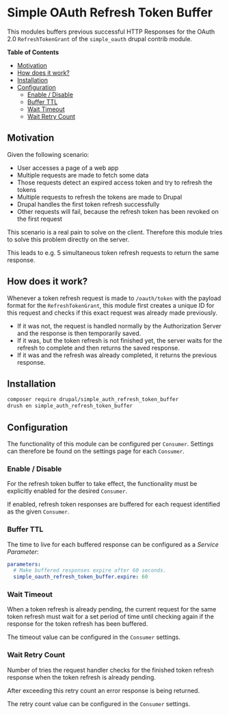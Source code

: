 # Simple OAuth Refresh Token Buffer

This modules buffers previous successful HTTP Responses for the OAuth 2.0 `RefreshTokenGrant` of the `simple_oauth` drupal contrib module.

**Table of Contents**

- [Motivation](#motivation)
- [How does it work?](#how-does-it-work)
- [Installation](#installation)
- [Configuration](#configuration)
  - [Enable / Disable](#enable--disable)
  - [Buffer TTL](#buffer-ttl)
  - [Wait Timeout](#wait-timeout)
  - [Wait Retry Count](#wait-retry-count)

## Motivation

Given the following scenario:

- User accesses a page of a web app
- Multiple requests are made to fetch some data
- Those requests detect an expired access token and try to refresh the tokens
- Multiple requests to refresh the tokens are made to Drupal
- Drupal handles the first token refresh successfully
- Other requests will fail, because the refresh token has been revoked on the first request

This scenario is a real pain to solve on the client.
Therefore this module tries to solve this problem directly on the server.

This leads to e.g. 5 simultaneous token refresh requests to return the same response.

## How does it work?

Whenever a token refresh request is made to `/oauth/token` with the payload format for the `RefreshTokenGrant`, this module first creates a unique ID for this request and checks if this exact request was already made previously.

- If it was not, the request is handled normally by the Authorization Server and the response is then temporarily saved.
- If it was, but the token refresh is not finished yet, the server waits for the refresh to complete and then returns the saved response.
- If it was and the refresh was already completed, it returns the previous response.

## Installation

```bash
composer require drupal/simple_auth_refresh_token_buffer
drush en simple_auth_refresh_token_buffer
```

## Configuration

The functionality of this module can be configured per `Consumer`.
Settings can therefore be found on the settings page for each `Consumer`.

### Enable / Disable

For the refresh token buffer to take effect, the functionality must be explicitly enabled for the desired `Consumer`.

If enabled, refresh token responses are buffered for each request identified as the given `Consumer`.

### Buffer TTL

The time to live for each buffered response can be configured as a *Service Parameter*:

```services.yml
parameters:
  # Make buffered responses expire after 60 seconds.
  simple_oauth_refresh_token_buffer.expire: 60
```

### Wait Timeout

When a token refresh is already pending, the current request for the same token refresh must wait for a set period of time until checking again if the response for the token refresh has been buffered.

The timeout value can be configured in the `Consumer` settings.

### Wait Retry Count

Number of tries the request handler checks for the finished token refresh response when the token refresh is already pending.

After exceeding this retry count an error response is being returned.

The retry count value can be configured in the `Consumer` settings.
